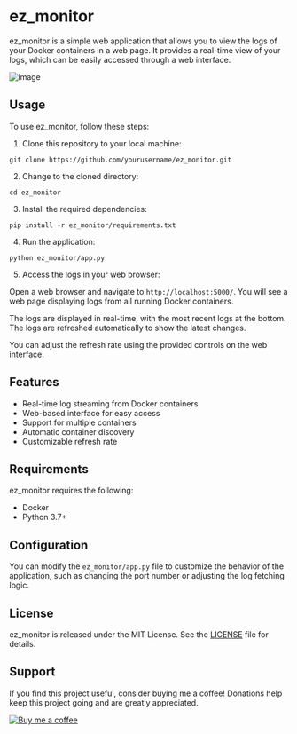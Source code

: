 # ez_monitor

ez_monitor is a simple web application that allows you to view the logs of your Docker containers in a web page. It provides a real-time view of your logs, which can be easily accessed through a web interface.

![image](https://placeholder-for-your-screenshot.com)

## Usage

To use ez_monitor, follow these steps:

1. Clone this repository to your local machine:

```
git clone https://github.com/yourusername/ez_monitor.git
```

2. Change to the cloned directory:

```
cd ez_monitor
```

3. Install the required dependencies:

```
pip install -r ez_monitor/requirements.txt
```

4. Run the application:

```
python ez_monitor/app.py
```

5. Access the logs in your web browser:

Open a web browser and navigate to `http://localhost:5000/`. You will see a web page displaying logs from all running Docker containers.

The logs are displayed in real-time, with the most recent logs at the bottom. The logs are refreshed automatically to show the latest changes.

You can adjust the refresh rate using the provided controls on the web interface.

## Features

- Real-time log streaming from Docker containers
- Web-based interface for easy access
- Support for multiple containers
- Automatic container discovery
- Customizable refresh rate

## Requirements

ez_monitor requires the following:

* Docker
* Python 3.7+

## Configuration

You can modify the `ez_monitor/app.py` file to customize the behavior of the application, such as changing the port number or adjusting the log fetching logic.

## License

ez_monitor is released under the MIT License. See the [LICENSE](LICENSE) file for details.

## Support


If you find this project useful, consider buying me a coffee! Donations help keep this project going and are greatly appreciated.

[![Buy me a coffee](https://img.shields.io/badge/-Buy%20me%20a%20coffee-orange?logo=buy-me-a-coffee&logoColor=white&style=for-the-badge)](https://www.buymeacoffee.com/pedro_cf)
